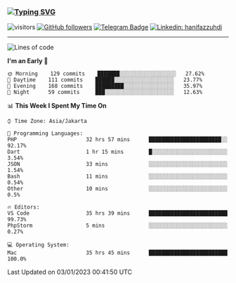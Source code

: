 ### [![Typing SVG](https://readme-typing-svg.herokuapp.com?font=lato&size=22&lines=Hi+There+👋)](https://git.io/typing-svg) 

![visitors](https://visitor-badge.glitch.me/badge?page_id=hanifazzuhdi.hanifazzuhdi)
[![GitHub followers](https://img.shields.io/github/followers/hanifazzuhdi?label=Follow&style=social)](https://github.com/hanifazzuhdi/?tab=follow) 
[![Telegram Badge](https://img.shields.io/badge/-hanif0198-blue?style=social&logo=telegram&link=https://www.t.me/hanif0198/)](https://www.t.me/hanif0198/) 
[![Linkedin: hanifazzuhdi](https://img.shields.io/badge/-hanifazzuhdi-blue?style=flat-square&logo=Linkedin&logoColor=white&link=https://www.linkedin.com/in/hanif-az-zuhdi-69688019b/)](https://www.linkedin.com/in/hanif-az-zuhdi-69688019b/) 

<hr/>

<!--START_SECTION:waka-->
![Lines of code](https://img.shields.io/badge/From%20Hello%20World%20I%27ve%20Written-6%20Million%20lines%20of%20code-blue)

**I'm an Early 🐤** 

```text
🌞 Morning    129 commits    ███████░░░░░░░░░░░░░░░░░░   27.62% 
🌆 Daytime    111 commits    ██████░░░░░░░░░░░░░░░░░░░   23.77% 
🌃 Evening    168 commits    █████████░░░░░░░░░░░░░░░░   35.97% 
🌙 Night      59 commits     ███░░░░░░░░░░░░░░░░░░░░░░   12.63%

```


📊 **This Week I Spent My Time On** 

```text
⌚︎ Time Zone: Asia/Jakarta

💬 Programming Languages: 
PHP                      32 hrs 57 mins      ███████████████████████░░   92.17% 
Dart                     1 hr 15 mins        █░░░░░░░░░░░░░░░░░░░░░░░░   3.54% 
JSON                     33 mins             ░░░░░░░░░░░░░░░░░░░░░░░░░   1.54% 
Bash                     11 mins             ░░░░░░░░░░░░░░░░░░░░░░░░░   0.54% 
Other                    10 mins             ░░░░░░░░░░░░░░░░░░░░░░░░░   0.5%

🔥 Editors: 
VS Code                  35 hrs 39 mins      █████████████████████████   99.73% 
PhpStorm                 5 mins              ░░░░░░░░░░░░░░░░░░░░░░░░░   0.27%

💻 Operating System: 
Mac                      35 hrs 45 mins      █████████████████████████   100.0%

```


 Last Updated on 03/01/2023 00:41:50 UTC
<!--END_SECTION:waka-->
